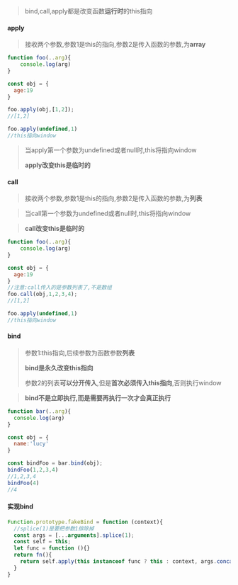 > bind,call,apply都是改变函数**运行时**的this指向

#### apply

> 接收两个参数,参数1是this的指向,参数2是传入函数的参数,为**array**

```js
function foo(..arg){
	console.log(arg)
}

const obj = {
  age:19
}

foo.apply(obj,[1,2]);
//[1,2]

foo.apply(undefined,1)
//this指向window
```

> 当apply第一个参数为undefined或者null时,this将指向window
>
> **apply改变this是临时的**

#### call

> 接收两个参数,参数1是this的指向,参数2是传入函数的参数,为**列表**

> 当call第一个参数为undefined或者null时,this将指向window

> **call改变this是临时的**

```js
function foo(..arg){
	console.log(arg)
}

const obj = {
  age:19
}
//注意:call传入的是参数列表了,不是数组
foo.call(obj,1,2,3,4);
//[1,2]

foo.apply(undefined,1)
//this指向window
```

#### bind

> 参数1:this指向,后续参数为函数参数**列表**
>
> **bind是永久改变this指向**
>
> 参数2的列表**可以分开传入**,但是**首次必须传入this指向**,否则执行window

> **bind不是立即执行,而是需要再执行一次才会真正执行**

```js
function bar(..arg){
  console.log(arg)
}

const obj = {
  name:'lucy'
}

const bindFoo = bar.bind(obj);
bindFoo(1,2,3,4)
//1,2,3,4
bindFoo(4)
//4
```

#### 实现bind

```js
Function.prototype.fakeBind = function (context){
  //splice(1)是要把参数1排除掉
  const args = [...arguments].splice(1);
  const self = this;
  let func = function (){}
  return fn(){
    return self.apply(this instanceof func ? this : context, args.concat([].slice.call(arguments)))；
  }
}
```

